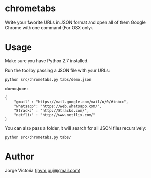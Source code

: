 # chrometabs
Write your favorite URLs in JSON format and open all of them Google Chrome with one command (For OSX only).

# Usage
Make sure you have Python 2.7 installed.

Run the tool by passing a JSON file with your URLs:

``` shell
python src/chrometabs.py tabs/demo.json
```

demo.json:
```
{
    "gmail" : "https://mail.google.com/mail/u/0/#inbox",
    "whatsapp": "https://web.whatsapp.com/",
    "8tracks" : "http://8tracks.com/",
    "netflix" : "http://www.netflix.com/"
}
```

You can also pass a folder, it will search for all JSON files recursively:

``` shell
python src/chrometabs.py tabs/
```

# Author
Jorge Victoria (jhvm.puj@gmail.com)
